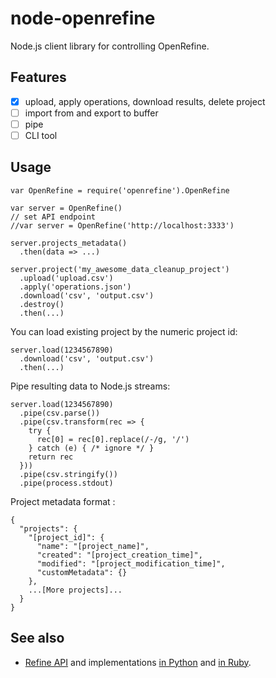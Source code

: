 
node-openrefine
===============

Node.js client library for controlling OpenRefine.

Features
--------

* [x] upload, apply operations, download results, delete project
* [ ] import from and export to buffer
* [ ] pipe
* [ ] CLI tool

Usage
-----

```
var OpenRefine = require('openrefine').OpenRefine

var server = OpenRefine()
// set API endpoint
//var server = OpenRefine('http://localhost:3333')

server.projects_metadata()
  .then(data => ...)

server.project('my_awesome_data_cleanup_project')
  .upload('upload.csv')
  .apply('operations.json')
  .download('csv', 'output.csv')
  .destroy()
  .then(...)
```

You can load existing project by the numeric project id:

```
server.load(1234567890)
  .download('csv', 'output.csv')
  .then(...)
```

Pipe resulting data to Node.js streams:

```
server.load(1234567890)
  .pipe(csv.parse())
  .pipe(csv.transform(rec => {
    try {
      rec[0] = rec[0].replace(/-/g, '/')
    } catch (e) { /* ignore */ }
    return rec
  }))
  .pipe(csv.stringify())
  .pipe(process.stdout)
```

Project metadata format :

```
{
  "projects": {
    "[project_id]": {
      "name": "[project_name]",
      "created": "[project_creation_time]",
      "modified": "[project_modification_time]",
      "customMetadata": {}
    },
    ...[More projects]...
  }
}
```

See also
--------

* [Refine API](https://github.com/maxogden/refine-python/wiki/Refine-API) and implementations [in Python](https://github.com/maxogden/refine-python/) and [in Ruby](https://github.com/maxogden/refine-ruby).
